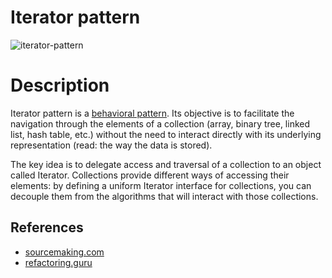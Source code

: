 # Iterator pattern

![iterator-pattern](https://github.com/luixcode/design-patterns/blob/dev/images/UML/iterator.png)

# Description

Iterator pattern is a [behavioral pattern](https://github.com/luixcode/design-patterns#behavioral-patterns). Its objective is to facilitate the navigation through the elements of a collection (array, binary tree, linked list, hash table, etc.) without the need to interact directly with its underlying representation (read: the way the data is stored). 

The key idea is to delegate access and traversal of a collection to an object called Iterator. Collections provide different ways of accessing their elements: by defining a uniform Iterator interface for collections, you can decouple them from the algorithms that will interact with those collections.

## References
* [sourcemaking.com](https://sourcemaking.com/design_patterns/iterator)
* [refactoring.guru](https://refactoring.guru/design-patterns/iterator)
